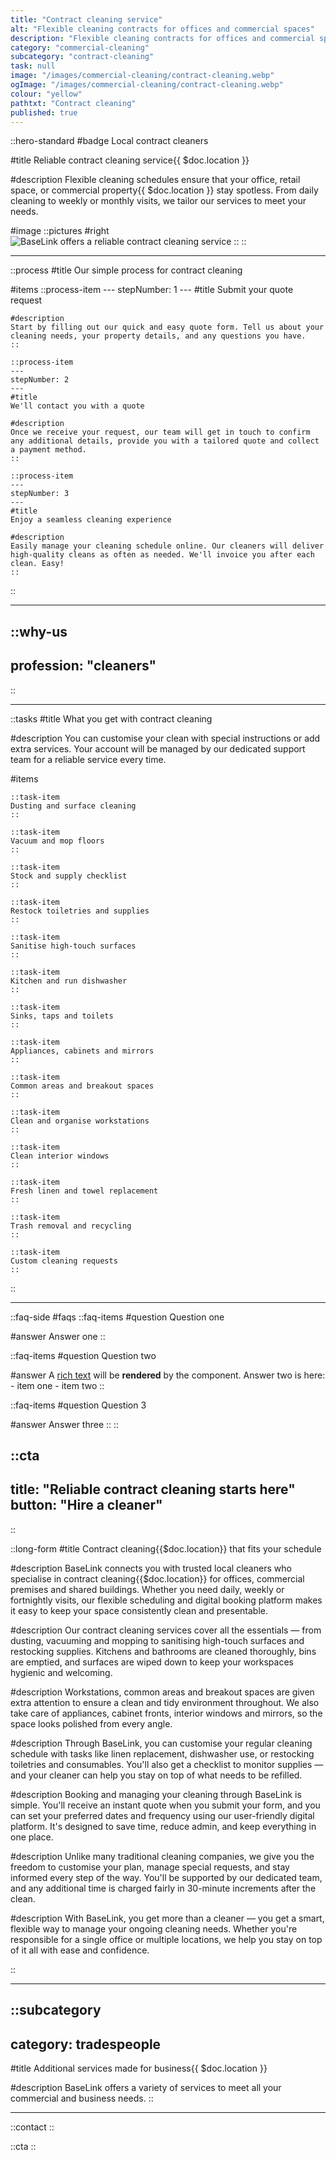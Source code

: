 ```yaml
---
title: "Contract cleaning service"
alt: "Flexible cleaning contracts for offices and commercial spaces"
description: "Flexible cleaning contracts for offices and commercial spaces"
category: "commercial-cleaning"
subcategory: "contract-cleaning"
task: null
image: "/images/commercial-cleaning/contract-cleaning.webp"
ogImage: "/images/commercial-cleaning/contract-cleaning.webp"
colour: "yellow"
pathtxt: "Contract cleaning"
published: true
---
```


::hero-standard
#badge
Local contract cleaners

#title
Reliable contract cleaning service{{ $doc.location }}

#description
Flexible cleaning schedules ensure that your office, retail space, or commercial property{{ $doc.location }} stay spotless. From daily cleaning to weekly or monthly visits, we tailor our services to meet your needs.

#image
    ::pictures
    #right
    ![BaseLink offers a reliable contract cleaning service](/images/commercial-cleaning/contract-cleaning.webp)
    ::
::

---

::process
#title
Our simple process for contract cleaning

#items
    ::process-item
    ---
    stepNumber: 1
    ---
    #title
    Submit your quote request

    #description
    Start by filling out our quick and easy quote form. Tell us about your cleaning needs, your property details, and any questions you have.
    ::
    
    ::process-item
    ---
    stepNumber: 2
    ---
    #title
    We'll contact you with a quote

    #description
    Once we receive your request, our team will get in touch to confirm any additional details, provide you with a tailored quote and collect a payment method.
    ::

    ::process-item
    ---
    stepNumber: 3
    ---
    #title
    Enjoy a seamless cleaning experience

    #description
    Easily manage your cleaning schedule online. Our cleaners will deliver high-quality cleans as often as needed. We'll invoice you after each clean. Easy!
    ::
::

---

::why-us
---
profession: "cleaners"
---
::

---

::tasks
#title
What you get with contract cleaning

#description
You can customise your clean with special instructions or add extra services. Your account will be managed by our dedicated support team for a reliable service every time.

#items
    
    ::task-item
    Dusting and surface cleaning
    ::
    
    ::task-item
    Vacuum and mop floors
    ::
    
    ::task-item
    Stock and supply checklist
    ::
    
    ::task-item
    Restock toiletries and supplies
    ::

    ::task-item
    Sanitise high-touch surfaces
    ::

    ::task-item
    Kitchen and run dishwasher
    ::
    
    ::task-item
    Sinks, taps and toilets
    ::
    
    ::task-item
    Appliances, cabinets and mirrors
    ::

    ::task-item
    Common areas and breakout spaces
    ::

    ::task-item
    Clean and organise workstations
    ::

    ::task-item
    Clean interior windows
    ::
    
    ::task-item
    Fresh linen and towel replacement
    ::

    ::task-item
    Trash removal and recycling
    ::

    ::task-item
    Custom cleaning requests
    ::
::

---

::faq-side
#faqs
  ::faq-items
  #question
  Question one

  #answer
  Answer one
  ::

  ::faq-items
  #question
  Question two

  #answer
  A [rich text](/services/commercial-cleaning) will be **rendered** by the component.
  Answer two is here:
    - item one
    - item two
  ::

  ::faq-items
  #question
  Question 3

  #answer
  Answer three
  ::
::

::cta
---
title: "Reliable contract cleaning starts here"
button: "Hire a cleaner"
---
::

::long-form
#title
Contract cleaning{{$doc.location}} that fits your schedule

#description
BaseLink connects you with trusted local cleaners who specialise in contract cleaning{{$doc.location}} for offices, commercial premises and shared buildings. Whether you need daily, weekly or fortnightly visits, our flexible scheduling and digital booking platform makes it easy to keep your space consistently clean and presentable.

#description
Our contract cleaning services cover all the essentials — from dusting, vacuuming and mopping to sanitising high-touch surfaces and restocking supplies. Kitchens and bathrooms are cleaned thoroughly, bins are emptied, and surfaces are wiped down to keep your workspaces hygienic and welcoming.

#description
Workstations, common areas and breakout spaces are given extra attention to ensure a clean and tidy environment throughout. We also take care of appliances, cabinet fronts, interior windows and mirrors, so the space looks polished from every angle.

#description
Through BaseLink, you can customise your regular cleaning schedule with tasks like linen replacement, dishwasher use, or restocking toiletries and consumables. You'll also get a checklist to monitor supplies — and your cleaner can help you stay on top of what needs to be refilled.

#description
Booking and managing your cleaning through BaseLink is simple. You'll receive an instant quote when you submit your form, and you can set your preferred dates and frequency using our user-friendly digital platform. It's designed to save time, reduce admin, and keep everything in one place.

#description
Unlike many traditional cleaning companies, we give you the freedom to customise your plan, manage special requests, and stay informed every step of the way. You'll be supported by our dedicated team, and any additional time is charged fairly in 30-minute increments after the clean.

#description
With BaseLink, you get more than a cleaner — you get a smart, flexible way to manage your ongoing cleaning needs. Whether you're responsible for a single office or multiple locations, we help you stay on top of it all with ease and confidence.

::

---

::subcategory
---
category: tradespeople
---
#title
Additional services made for business{{ $doc.location }}

#description
BaseLink offers a variety of services to meet all your commercial and business needs.
::

---

::contact
::

::cta
::